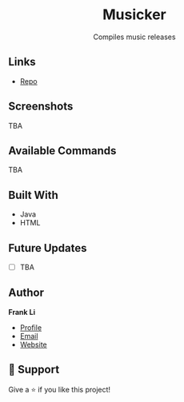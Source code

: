 <h1 align="center">Musicker</h1>
<p align="center">Compiles music releases</p>

## Links

- [Repo](https://github.com/frankzhaoli/Musicker "Musicker Repo")

## Screenshots

TBA

## Available Commands

TBA

## Built With

- Java
- HTML

## Future Updates

- [ ] TBA

## Author

**Frank Li**

- [Profile](https://github.com/frankzhaoli "My Github Profile")
- [Email](mailto:zhao.lang.li2@gmail.com?subject=Hi "Hi!")
- [Website](https://www.linkedin.com/in/zhaofrank-li/ "LinkedIn")

## 🤝 Support

Give a ⭐️ if you like this project!